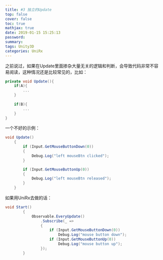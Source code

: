 ```yaml
---
title: #3 独立的Update
top: false
cover: false
toc: true
mathjax: true
date: 2019-01-15 15:25:13
password:
summary:
tags: Unity3D
categories: UniRx
---
```


之前说过，如果在Update里面掺杂大量无关的逻辑和判断，会导致代码非常不容易阅读，这种情况还是比较常见的，比如：

```csharp
private void Update(){
    if(A){
        ...
    }
    
    if(B){
        ...
    }
}
```

一个不好的示例：

```csharp
void Update()
    {
        if (Input.GetMouseButtonDown(0))
        {
            Debug.Log("left mouseBtn clicked");
        }        

        if (Input.GetMouseButtonUp(0))
        {
            Debug.Log("left mouseBtn released");
        }
    }
```

如果用UniRx去做的话：

```csharp
void Start()
        {
            Observable.EveryUpdate()
                .Subscribe(_ =>
                {
                    if (Input.GetMouseButtonDown(0))
                        Debug.Log("mouse button down");
                    if (Input.GetMouseButtonUp(0))
                        Debug.Log("mouse button up");
                });
        }
```

